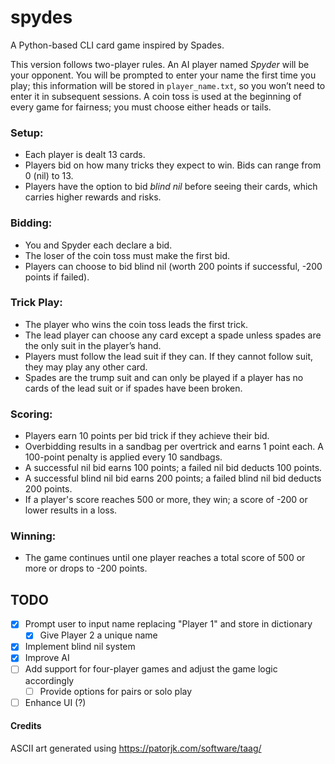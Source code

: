 # spydes
A Python-based CLI card game inspired by Spades. 

This version follows two-player rules. An AI player named *Spyder* will be your opponent. You will be prompted to enter your name the first time you play; this information will be stored in `player_name.txt`, so you won’t need to enter it in subsequent sessions. A coin toss is used at the beginning of every game for fairness; you must choose either heads or tails.

### Setup:
- Each player is dealt 13 cards.
- Players bid on how many tricks they expect to win. Bids can range from 0 (nil) to 13.
- Players have the option to bid *blind nil* before seeing their cards, which carries higher rewards and risks.

### Bidding:
- You and Spyder each declare a bid.
- The loser of the coin toss must make the first bid.
- Players can choose to bid blind nil (worth 200 points if successful, -200 points if failed).

### Trick Play:
- The player who wins the coin toss leads the first trick.
- The lead player can choose any card except a spade unless spades are the only suit in the player’s hand.
- Players must follow the lead suit if they can. If they cannot follow suit, they may play any other card.
- Spades are the trump suit and can only be played if a player has no cards of the lead suit or if spades have been broken.

### Scoring:
- Players earn 10 points per bid trick if they achieve their bid.
- Overbidding results in a sandbag per overtrick and earns 1 point each. A 100-point penalty is applied every 10 sandbags.
- A successful nil bid earns 100 points; a failed nil bid deducts 100 points.
- A successful blind nil bid earns 200 points; a failed blind nil bid deducts 200 points.
- If a player's score reaches 500 or more, they win; a score of -200 or lower results in a loss.
  
### Winning:
- The game continues until one player reaches a total score of 500 or more or drops to -200 points.

## TODO
- [x] Prompt user to input name replacing "Player 1" and store in dictionary
  - [x] Give Player 2 a unique name
- [x] Implement blind nil system
- [x] Improve AI
- [ ] Add support for four-player games and adjust the game logic accordingly
  - [ ] Provide options for pairs or solo play
- [ ] Enhance UI (?)

#### Credits
ASCII art generated using https://patorjk.com/software/taag/